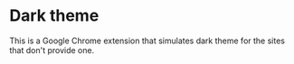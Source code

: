 # Dark theme

This is a Google Chrome extension that simulates dark theme for the sites that don't provide one.
